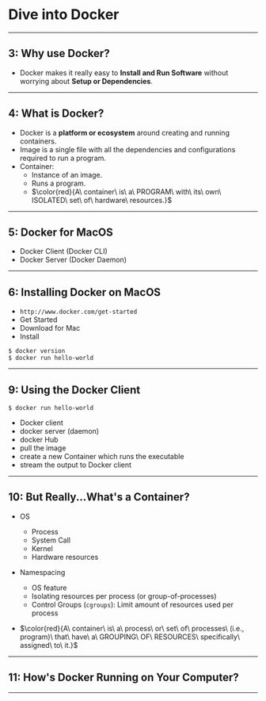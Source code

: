 # Dive into Docker

***

## 3: Why use Docker?

* Docker makes it really easy to **Install and Run Software** without worrying about **Setup or Dependencies**.

***

## 4: What is Docker?

* Docker is a **platform or ecosystem** around creating and running containers.
* Image is a single file with all the dependencies and configurations required to run a program.
* Container: 
  - Instance of an image. 
  - Runs a program. 
  - $\color{red}{A\ container\ is\ a\ PROGRAM\ with\ its\ own\ ISOLATED\ set\ of\ hardware\ resources.}$

***

## 5: Docker for MacOS

* Docker Client (Docker CLI) 
* Docker Server (Docker Daemon)

***

## 6: Installing Docker on MacOS

* `http://www.docker.com/get-started` 
* Get Started
* Download for Mac 
* Install

```
$ docker version
$ docker run hello-world
```

***

## 9: Using the Docker Client

```
$ docker run hello-world 
```

* Docker client 
* docker server (daemon) 
* docker Hub
* pull the image 
* create a new Container which runs the executable 
* stream the output to Docker client

***

## 10: But Really...What's a Container?

* OS
  - Process 
  - System Call 
  - Kernel 
  - Hardware resources

* Namespacing 
  - OS feature
  - Isolating resources per process (or group-of-processes)
  - Control Groups (`cgroups`): Limit amount of resources used per process
* $\color{red}{A\ container\ is\ a\ process\ or\ set\ of\ processes\ (i.e., program)\ that\ have\ a\ GROUPING\ OF\ RESOURCES\ specifically\ assigned\ to\ it.}$

***

## 11: How's Docker Running on Your Computer?

***
